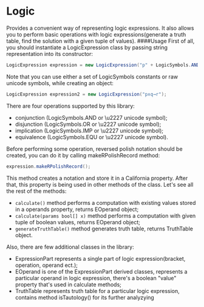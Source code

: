 # Logic
Provides a convenient way of representing logic expressions. It also allows you to perform basic operations with logic expressions(generate a truth table, find the solution with a given tuple of values).
####Usage
First of all, you should instantiate a LogicExpression class by passing string representation into its constructor:
```c#
LogicExpression expression = new LogicExpression("p" + LogicSymbols.AND + "q" + LogicSymbols.EQU + "r");
```
Note that you can use either a set of LogicSymbols constants or raw unicode symbols, while creating an object:
```c#
LogicExpression expression2 = new LogicExpression("p∧q→r");
```
There are four operations supported by this library:
- conjunction (LogicSymbols.AND or \u2227 unicode symbol);
- disjunction (LogicSymbols.OR or \u2227 unicode symbol);
- implication (LogicSymbols.IMP or \u2227 unicode symbol);
- equivalence (LogicSymbols.EQU or \u2227 unicode symbol).

Before performing some operation, reversed polish notation should be created, you can do it by calling makeRPolishRecord method:
```c#
expression.makeRPolishRecord();
```
This method creates a notation and store it in a California property. After that, this property is being used in other methods of the class.
Let's see all the rest of the methods:
- `calculate()` method performs a computation with existing values stored in a operands property, returns EOperand object;
- `calculate(params bool[] x)` method performs a computation with given tuple of boolean values, returns EOperand object;
- `generateTruthTable()` method generates truth table, returns TruthTable object.

Also, there are few additional classes in the library:
- ExpressionPart represents a single part of logic expression(bracket, operation, operand ect.);
- EOperand is one of the ExpressionPart derived classes, represents a particular operand in logic expression, there's a boolean "value" property that's used in calculate methods;
- TruthTable represents truth table for a particular logic expression, contains method isTautology() for its further analyzying
